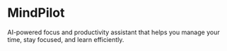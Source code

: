 # MindPilot
AI-powered focus and productivity assistant that helps you manage your time, stay focused, and learn efficiently.
